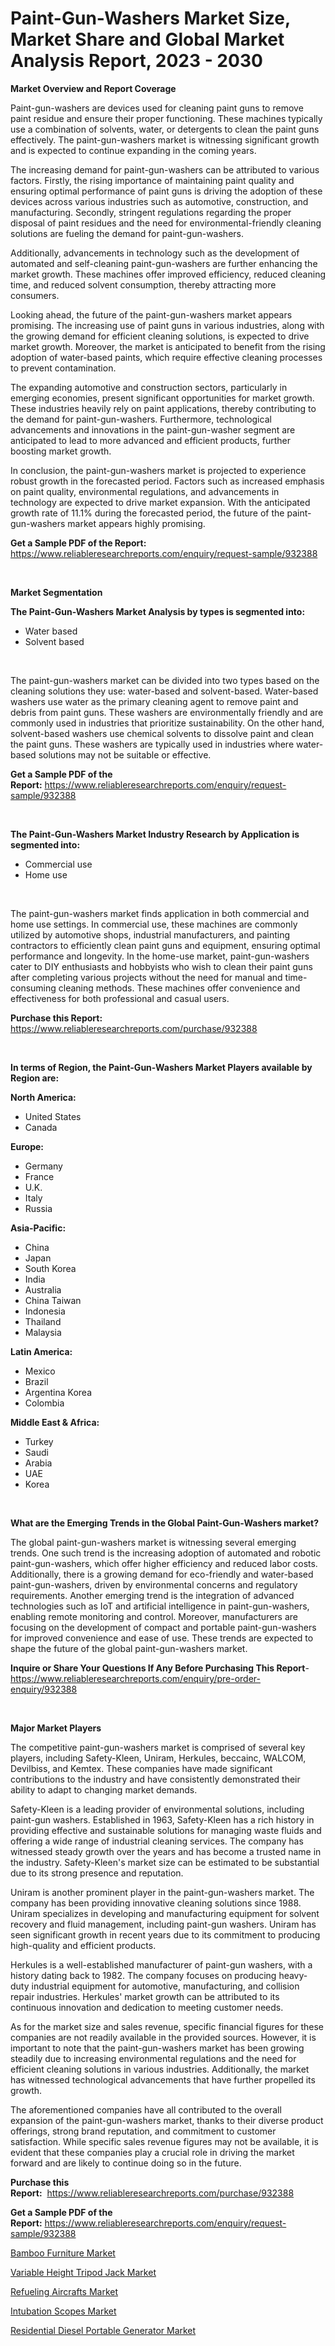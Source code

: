 <p><h1>Paint-Gun-Washers Market Size, Market Share and Global Market Analysis Report, 2023 - 2030</h1></p><p><strong>Market Overview and Report Coverage</strong></p>
<p><p>Paint-gun-washers are devices used for cleaning paint guns to remove paint residue and ensure their proper functioning. These machines typically use a combination of solvents, water, or detergents to clean the paint guns effectively. The paint-gun-washers market is witnessing significant growth and is expected to continue expanding in the coming years.</p><p>The increasing demand for paint-gun-washers can be attributed to various factors. Firstly, the rising importance of maintaining paint quality and ensuring optimal performance of paint guns is driving the adoption of these devices across various industries such as automotive, construction, and manufacturing. Secondly, stringent regulations regarding the proper disposal of paint residues and the need for environmental-friendly cleaning solutions are fueling the demand for paint-gun-washers.</p><p>Additionally, advancements in technology such as the development of automated and self-cleaning paint-gun-washers are further enhancing the market growth. These machines offer improved efficiency, reduced cleaning time, and reduced solvent consumption, thereby attracting more consumers.</p><p>Looking ahead, the future of the paint-gun-washers market appears promising. The increasing use of paint guns in various industries, along with the growing demand for efficient cleaning solutions, is expected to drive market growth. Moreover, the market is anticipated to benefit from the rising adoption of water-based paints, which require effective cleaning processes to prevent contamination.</p><p>The expanding automotive and construction sectors, particularly in emerging economies, present significant opportunities for market growth. These industries heavily rely on paint applications, thereby contributing to the demand for paint-gun-washers. Furthermore, technological advancements and innovations in the paint-gun-washer segment are anticipated to lead to more advanced and efficient products, further boosting market growth.</p><p>In conclusion, the paint-gun-washers market is projected to experience robust growth in the forecasted period. Factors such as increased emphasis on paint quality, environmental regulations, and advancements in technology are expected to drive market expansion. With the anticipated growth rate of 11.1% during the forecasted period, the future of the paint-gun-washers market appears highly promising.</p></p>
<p><strong>Get a Sample PDF of the Report:</strong> <a href="https://www.reliableresearchreports.com/enquiry/request-sample/932388">https://www.reliableresearchreports.com/enquiry/request-sample/932388</a></p>
<p>&nbsp;</p>
<p><strong>Market Segmentation</strong></p>
<p><strong>The Paint-Gun-Washers Market Analysis by types is segmented into:</strong></p>
<p><ul><li>Water based</li><li>Solvent based</li></ul></p>
<p>&nbsp;</p>
<p><p>The paint-gun-washers market can be divided into two types based on the cleaning solutions they use: water-based and solvent-based. Water-based washers use water as the primary cleaning agent to remove paint and debris from paint guns. These washers are environmentally friendly and are commonly used in industries that prioritize sustainability. On the other hand, solvent-based washers use chemical solvents to dissolve paint and clean the paint guns. These washers are typically used in industries where water-based solutions may not be suitable or effective.</p></p>
<p><strong>Get a Sample PDF of the Report:</strong>&nbsp;<a href="https://www.reliableresearchreports.com/enquiry/request-sample/932388">https://www.reliableresearchreports.com/enquiry/request-sample/932388</a></p>
<p>&nbsp;</p>
<p><strong>The Paint-Gun-Washers Market Industry Research by Application is segmented into:</strong></p>
<p><ul><li>Commercial use</li><li>Home use</li></ul></p>
<p>&nbsp;</p>
<p><p>The paint-gun-washers market finds application in both commercial and home use settings. In commercial use, these machines are commonly utilized by automotive shops, industrial manufacturers, and painting contractors to efficiently clean paint guns and equipment, ensuring optimal performance and longevity. In the home-use market, paint-gun-washers cater to DIY enthusiasts and hobbyists who wish to clean their paint guns after completing various projects without the need for manual and time-consuming cleaning methods. These machines offer convenience and effectiveness for both professional and casual users.</p></p>
<p><strong>Purchase this Report:</strong>&nbsp; <a href="https://www.reliableresearchreports.com/purchase/932388">https://www.reliableresearchreports.com/purchase/932388</a></p>
<p>&nbsp;</p>
<p><strong>In terms of Region, the Paint-Gun-Washers Market Players available by Region are:</strong></p>
<p>
    <p> <strong> North America: </strong>
        <ul>
            <li>United States</li>
            <li>Canada</li>
        </ul>
        </p> 
    <p> <strong> Europe: </strong>
        <ul>
            <li>Germany</li>
            <li>France</li>
            <li>U.K.</li>
            <li>Italy</li>
            <li>Russia</li>
        </ul>
        </p> 
    <p> <strong> Asia-Pacific: </strong>
        <ul>
            <li>China</li>
            <li>Japan</li>
            <li>South Korea</li>
            <li>India</li>
            <li>Australia</li>
            <li>China Taiwan</li>
            <li>Indonesia</li>
            <li>Thailand</li>
            <li>Malaysia</li>
        </ul>
        </p> 
    <p> <strong> Latin America: </strong>
        <ul>
            <li>Mexico</li>
            <li>Brazil</li>
            <li>Argentina Korea</li>
            <li>Colombia</li>
        </ul>
        </p> 
    <p> <strong> Middle East & Africa: </strong>
        <ul>
            <li>Turkey</li>
            <li>Saudi</li>
            <li>Arabia</li>
            <li>UAE</li>
            <li>Korea</li>
        </ul>
    </p>
    </p>
<p>&nbsp;</p>
<p><strong>What are the Emerging Trends in the Global Paint-Gun-Washers market?</strong></p>
<p><p>The global paint-gun-washers market is witnessing several emerging trends. One such trend is the increasing adoption of automated and robotic paint-gun-washers, which offer higher efficiency and reduced labor costs. Additionally, there is a growing demand for eco-friendly and water-based paint-gun-washers, driven by environmental concerns and regulatory requirements. Another emerging trend is the integration of advanced technologies such as IoT and artificial intelligence in paint-gun-washers, enabling remote monitoring and control. Moreover, manufacturers are focusing on the development of compact and portable paint-gun-washers for improved convenience and ease of use. These trends are expected to shape the future of the global paint-gun-washers market.</p></p>
<p><strong>Inquire or Share Your Questions If Any Before Purchasing This Report</strong>- <a href="https://www.reliableresearchreports.com/enquiry/pre-order-enquiry/932388">https://www.reliableresearchreports.com/enquiry/pre-order-enquiry/932388</a></p>
<p>&nbsp;</p>
<p><strong>Major Market Players</strong></p>
<p><p>The competitive paint-gun-washers market is comprised of several key players, including Safety-Kleen, Uniram, Herkules, beccainc, WALCOM, Devilbiss, and Kemtex. These companies have made significant contributions to the industry and have consistently demonstrated their ability to adapt to changing market demands.</p><p>Safety-Kleen is a leading provider of environmental solutions, including paint-gun washers. Established in 1963, Safety-Kleen has a rich history in providing effective and sustainable solutions for managing waste fluids and offering a wide range of industrial cleaning services. The company has witnessed steady growth over the years and has become a trusted name in the industry. Safety-Kleen's market size can be estimated to be substantial due to its strong presence and reputation.</p><p>Uniram is another prominent player in the paint-gun-washers market. The company has been providing innovative cleaning solutions since 1988. Uniram specializes in developing and manufacturing equipment for solvent recovery and fluid management, including paint-gun washers. Uniram has seen significant growth in recent years due to its commitment to producing high-quality and efficient products.</p><p>Herkules is a well-established manufacturer of paint-gun washers, with a history dating back to 1982. The company focuses on producing heavy-duty industrial equipment for automotive, manufacturing, and collision repair industries. Herkules' market growth can be attributed to its continuous innovation and dedication to meeting customer needs.</p><p>As for the market size and sales revenue, specific financial figures for these companies are not readily available in the provided sources. However, it is important to note that the paint-gun-washers market has been growing steadily due to increasing environmental regulations and the need for efficient cleaning solutions in various industries. Additionally, the market has witnessed technological advancements that have further propelled its growth.</p><p>The aforementioned companies have all contributed to the overall expansion of the paint-gun-washers market, thanks to their diverse product offerings, strong brand reputation, and commitment to customer satisfaction. While specific sales revenue figures may not be available, it is evident that these companies play a crucial role in driving the market forward and are likely to continue doing so in the future.</p></p>
<p><strong>Purchase this Report:</strong>&nbsp;&nbsp;<a href="https://www.reliableresearchreports.com/purchase/932388">https://www.reliableresearchreports.com/purchase/932388</a></p>
<p></p>
<p><strong>Get a Sample PDF of the Report:</strong>&nbsp;<a href="https://www.reliableresearchreports.com/enquiry/request-sample/932388">https://www.reliableresearchreports.com/enquiry/request-sample/932388</a></p>
<p><p><a href="https://medium.com/@bonniehoppe2023/bamboo-furniture-market-size-growth-forecast-2023-2030-1d95eab5ad7f">Bamboo Furniture Market</a></p><p><a href="https://github.com/GroverBarry/Market-Research-Report-List-1/blob/main/variable-height-tripod-jack-market.md">Variable Height Tripod Jack Market</a></p><p><a href="https://www.linkedin.com/pulse/refueling-aircrafts-market-size-2023-2030-global-pwzpe/">Refueling Aircrafts Market</a></p><p><a href="https://www.reportprime.com/intubation-scopes-r7959">Intubation Scopes Market</a></p><p><a href="https://issuu.com/reportprime-2/docs/residential-diesel-portable-generator-market-size-?fr=xKAE9_zU1NQ">Residential Diesel Portable Generator Market</a></p></p>